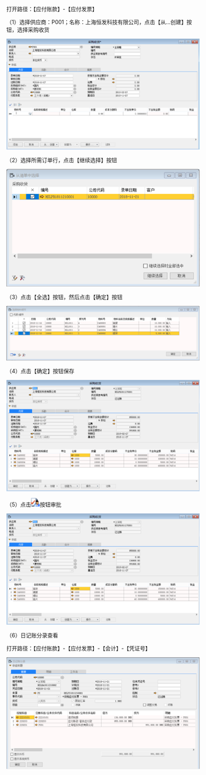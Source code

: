 打开路径：【应付账款】-【应付发票】

（1）选择供应商：P001；名称：上海恒发科技有限公司，点击【从...创建】按钮，选择采购收货



![img](BAP_QuickStart_Images/51.1.png)

（2）选择所需订单行，点击【继续选择】按钮



![1542785397(1)](BAP_QuickStart_Images/51.2.png)

（3）点击【全选】按钮，然后点击【确定】按钮



![1542336096(1)](BAP_QuickStart_Images/51.3.png)

（4）点击【确定】按钮保存



![img](BAP_QuickStart_Images/51.4.png)

（5）点击![img](BAP_QuickStart_Images/51.5.png)按钮审批



![img](BAP_QuickStart_Images/51.6.png)

（6）日记账分录查看

  打开路径：【应付账款】-【应付发票】-【会计】-【凭证号】



![1542869833(1)](BAP_QuickStart_Images/51.7.png)